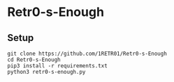 # Retr0-s-Enough

<h2>Setup</h2>

```console
git clone https://github.com/1RETR01/Retr0-s-Enough
cd Retr0-s-Enough
pip3 install -r requirements.txt
python3 retr0-s-enough.py
```
